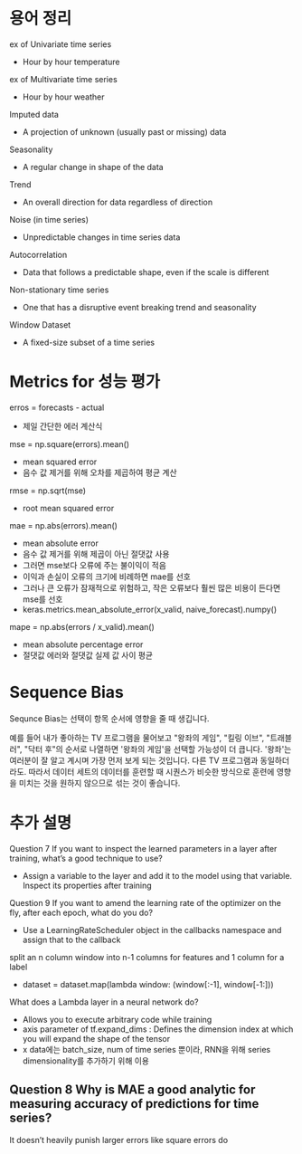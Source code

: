 # 용어 정리
ex of Univariate time series
- Hour by hour temperature

ex of Multivariate time series
- Hour by hour weather 

Imputed data 
- A projection of unknown (usually past or missing) data

Seasonality
- A regular change in shape of the data

Trend
- An overall direction for data regardless of direction

Noise (in time series)
- Unpredictable changes in time series data

Autocorrelation
- Data that follows a predictable shape, even if the scale is different

Non-stationary time series
- One that has a disruptive event breaking trend and seasonality 

Window Dataset
- A fixed-size subset of a time series 




#
# Metrics for 성능 평가 

erros = forecasts - actual
- 제일 간단한 에러 계산식

mse = np.square(errors).mean()
- mean squared error
- 음수 값 제거를 위해 오차를 제곱하여 평균 계산

rmse = np.sqrt(mse)
- root mean squared error

mae = np.abs(errors).mean()
- mean absolute error
- 음수 값 제거를 위해 제곱이 아닌 절댓값 사용
- 그러면 mse보다 오류에 주는 불이익이 적음
- 이익과 손실이 오류의 크기에 비례하면 mae를 선호
- 그러나 큰 오류가 잠재적으로 위험하고, 작은 오류보다 훨씬 많은 비용이 든다면 mse를 선호
- keras.metrics.mean_absolute_error(x_valid, naive_forecast).numpy()

mape = np.abs(errors / x_valid).mean()
- mean absolute percentage error 
- 절댓값 에러와 절댓값 실제 값 사이 평균

# 
# Sequence Bias
Sequnce Bias는 선택이 항목 순서에 영향을 줄 때 생깁니다.

예를 들어 내가 좋아하는 TV 프로그램을 물어보고 "왕좌의 게임", "킬링 이브", "트래블러", "닥터 후"의 순서로 나열하면 '왕좌의 게임'을 선택할 가능성이 더 큽니다. '왕좌'는 여러분이 잘 알고 계시며 가장 먼저 보게 되는 것입니다. 다른 TV 프로그램과 동일하더라도. 따라서 데이터 세트의 데이터를 훈련할 때 시퀀스가 ​​비슷한 방식으로 훈련에 영향을 미치는 것을 원하지 않으므로 섞는 것이 좋습니다.

#
# 추가 설명

Question 7
If you want to inspect the learned parameters in a layer after training, what’s a good technique to use?
- Assign a variable to the layer and add it to the model using that variable. Inspect its properties after training

Question 9
If you want to amend the learning rate of the optimizer on the fly, after each epoch, what do you do?
- Use a LearningRateScheduler object in the callbacks namespace and assign that to the callback 

split an n column window into n-1 columns for features and 1 column for a label
- dataset = dataset.map(lambda window: (window[:-1], window[-1:]))


What does a Lambda layer in a neural network do?
- Allows you to execute arbitrary code while training
- axis parameter of tf.expand_dims  : Defines the dimension index at which you will expand the shape of the tensor 
- x data에는 batch_size, num of time series 뿐이라, RNN을 위해 series dimensionality를 추가하기 위해 이용

Question 8
Why is MAE a good analytic for measuring accuracy of predictions for time series?
- 
It doesn’t heavily punish larger errors like square errors do

